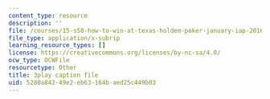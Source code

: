 ```yaml
---
content_type: resource
description: ''
file: /courses/15-s50-how-to-win-at-texas-holdem-poker-january-iap-2016/5280a84249e2eb63164baed25c449b03_KTzFk1s2ymE.srt
file_type: application/x-subrip
learning_resource_types: []
license: https://creativecommons.org/licenses/by-nc-sa/4.0/
ocw_type: OCWFile
resourcetype: Other
title: 3play caption file
uid: 5280a842-49e2-eb63-164b-aed25c449b03
---
```


